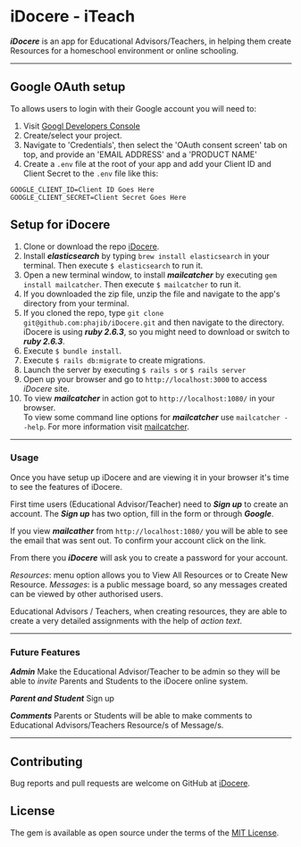# iDocere - iTeach

**_iDocere_** is an app for Educational Advisors/Teachers, in helping them create Resources for a homeschool environment or online schooling.

---

## Google OAuth setup
To allows users to login with their Google account you will need to:

1. Visit [Googl Developers Console](https://console.developers.google.com)  
2. Create/select your project.  
3. Navigate to 'Credentials', then select the 'OAuth consent screen' tab on top, and provide an 'EMAIL ADDRESS' and a 'PRODUCT NAME'  
4. Create a `.env` file at the root of your app and add your Client ID and Client Secret to the `.env` file like this:  

  ```
  GOOGLE_CLIENT_ID=Client ID Goes Here
  GOOGLE_CLIENT_SECRET=Client Secret Goes Here
  ```

## Setup for iDocere
1. Clone or download the repo [iDocere](https://github.com/phajib/iDocere).  
2. Install **_elasticsearch_** by typing `brew install elasticsearch` in your terminal. Then execute `$ elasticsearch` to run it.  
3. Open a new terminal window, to install **_mailcatcher_** by executing `gem install mailcatcher`. Then execute `$ mailcatcher` to run it.  
4. If you downloaded the zip file, unzip the file and navigate to the app's directory from your terminal.  
5. If you cloned the repo, type `git clone git@github.com:phajib/iDocere.git` and then navigate to the directory.  
    iDocere is using **_ruby 2.6.3_**, so you might need to download or switch to **_ruby 2.6.3_**.  
6. Execute `$ bundle install`.  
7. Execute `$ rails db:migrate` to create migrations.  
8. Launch the server by executing `$ rails s` or `$ rails server`  
9. Open up your browser and go to `http://localhost:3000` to access _iDocere_ site.  
10. To view **_mailcatcher_** in action got to `http://localhost:1080/` in your browser.  
    To view some command line options for **_mailcatcher_** use `mailcatcher --help`. For more information visit [mailcatcher](mailcatcher.me).  

---  

### Usage
Once you have setup up iDocere and are viewing it in your browser it's time to see the features of iDocere.

First time users (Educational Advisor/Teacher) need to **_Sign up_** to create an account. The **_Sign up_** has two option, fill in the form or through **_Google_**.

If you view **_mailcather_** from `http://localhost:1080/` you will be able to see the email that was sent out. To confirm your account click on the link.

From there you **_iDocere_** will ask you to create a password for your account.

_Resources_: menu option allows you to View All Resources or to Create New Resource.
_Messages_: is a public message board, so any messages created can be viewed by other authorised users.

Educational Advisors / Teachers, when creating resources, they are able to create a very detailed assignments with the help of _action text_.

---  

### Future Features
**_Admin_** Make the Educational Advisor/Teacher to be admin so they will be able to _invite_ Parents and Students to the iDocere online system.

**_Parent and Student_** Sign up

**_Comments_** Parents or Students will be able to make comments to Educational Advisors/Teachers Resource/s of Message/s.

---  

## Contributing

Bug reports and pull requests are welcome on GitHub at [iDocere](https://github.com/phajib/iDocere).

## License

The gem is available as open source under the terms of the [MIT License](https://opensource.org/licenses/MIT).
